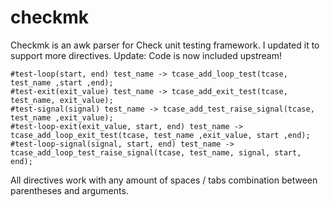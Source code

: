 checkmk
=======

Checkmk is an awk parser for Check unit testing framework. I updated it to support more directives.
Update: Code is now included upstream!

	#test-loop(start, end) test_name -> tcase_add_loop_test(tcase, test_name ,start ,end);
	#test-exit(exit_value) test_name -> tcase_add_exit_test(tcase, test_name, exit_value);
	#test-signal(signal) test_name -> tcase_add_test_raise_signal(tcase, test_name ,exit_value);
	#test-loop-exit(exit_value, start, end) test_name -> tcase_add_loop_exit_test(tcase, test_name ,exit_value, start ,end);
	#test-loop-signal(signal, start, end) test_name -> tcase_add_loop_test_raise_signal(tcase, test_name, signal, start, end);


All directives work with any amount of spaces / tabs combination between parentheses and arguments.
